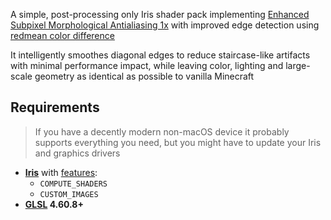 A simple, post-processing only Iris shader pack implementing [Enhanced Subpixel Morphological Antialiasing 1x](https://github.com/iryoku/smaa) with improved edge detection using [redmean color difference](https://www.wikiwand.com/en/articles/Color_difference#sRGB)

It intelligently smoothes diagonal edges to reduce staircase-like artifacts with minimal performance impact, while leaving color, lighting and large-scale geometry as identical as possible to vanilla Minecraft

## Requirements

> If you have a decently modern non-macOS device it probably supports everything you need, but you might have to update your Iris and graphics drivers

* **[Iris](https://github.com/IrisShaders/Iris)** with [features](https://shaders.properties/current/reference/shadersproperties/flags/):
  * `COMPUTE_SHADERS`
  * `CUSTOM_IMAGES`
* **[GLSL](https://www.wikiwand.com/en/OpenGL_Shading_Language) 4.60.8+**

